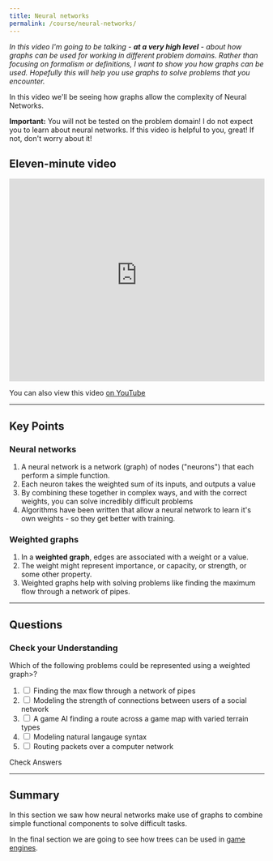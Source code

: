 ```yaml
---
title: Neural networks
permalink: /course/neural-networks/
---
```


_In this video I'm going to be talking - **at a very high level** - about how graphs can be used for working in different problem domains. Rather than focusing on formalism or definitions, I want to show you how graphs can be used. Hopefully this will help you use graphs to solve problems that you encounter._

In this video we'll be seeing how graphs allow the complexity of Neural Networks.

**Important:** You will not be tested on the problem domain! I do not expect you to learn about neural networks. If this video is helpful to you, great! If not, don't worry about it!

## Eleven-minute video

<iframe width="100%" height="400px" src="https://www.youtube-nocookie.com/embed/_zT8k9Xcq18" frameborder="0" allow="accelerometer; autoplay; clipboard-write; encrypted-media; gyroscope; picture-in-picture" allowfullscreen></iframe>

You can also view this video [on YouTube](https://youtu.be/_zT8k9Xcq18)

---

## Key Points

### Neural networks

1. A neural network is a network (graph) of nodes ("neurons") that each perform a simple function.
2. Each neuron takes the weighted sum of its inputs, and outputs a value
3. By combining these together in complex ways, and with the correct weights, you can solve incredibly difficult problems
4. Algorithms have been written that allow a neural network to learn it's own weights - so they get better with training.

### Weighted graphs

1. In a **weighted graph**, edges are associated with a weight or a value.
2. The weight might represent importance, or capacity, or strength, or some other property.
3. Weighted graphs help with solving problems like finding the maximum flow through a network of pipes. 

---

## Questions

### Check your Understanding

Which of the following problems could be represented using a weighted graph>? <span id="q21c" style="display:inline-block"></span>

1. <input type="checkbox" id="q21" data-answer="true" /> <label for ="q21">Finding the max flow through a network of pipes</label> <span id="q21c" style="display:inline-block"></span>
2. <input type="checkbox" id="q22" data-answer="true" /> <label for ="q22">Modeling the strength of connections between users of a social network</label> <span id="q22c" style="display:inline-block"></span>
3. <input type="checkbox" id="q23" data-answer="true"/> <label for ="q23">A game AI finding a route across a game map with varied terrain types</label> <span id="q23c" style="display:inline-block"></span>
4. <input type="checkbox" id="q24" data-answer="false"/> <label for ="q24">Modeling natural langauge syntax</label> <span id="q24c" style="display:inline-block"></span>
5. <input type="checkbox" id="q25" data-answer="true"/> <label for ="q25">Routing packets over a computer network</label> <span id="q25c" style="display:inline-block"></span>

<a class="btn btn-primary" type="submit" onClick="checkAnswers('q2')">Check Answers</a>

<script src="/assets/js/check.js"></script>

---

## Summary

In this section we saw how neural networks make use of graphs to combine simple functional components to solve difficult tasks.

In the final section we are going to see how trees can be used in [game engines](../game-object-trees).